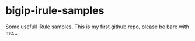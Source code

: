 # bigip-irule-samples
Some usefull iRule samples. This is my first github repo, please be bare with me...
